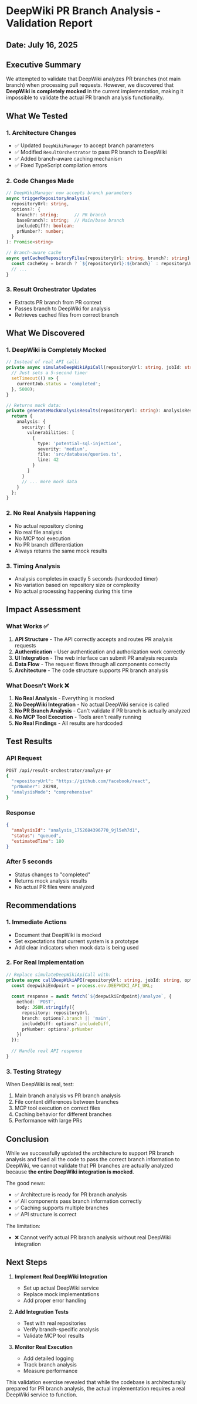 # DeepWiki PR Branch Analysis - Validation Report

## Date: July 16, 2025

## Executive Summary
We attempted to validate that DeepWiki analyzes PR branches (not main branch) when processing pull requests. However, we discovered that **DeepWiki is completely mocked** in the current implementation, making it impossible to validate the actual PR branch analysis functionality.

## What We Tested

### 1. **Architecture Changes**
- ✅ Updated `DeepWikiManager` to accept branch parameters
- ✅ Modified `ResultOrchestrator` to pass PR branch to DeepWiki
- ✅ Added branch-aware caching mechanism
- ✅ Fixed TypeScript compilation errors

### 2. **Code Changes Made**
```typescript
// DeepWikiManager now accepts branch parameters
async triggerRepositoryAnalysis(
  repositoryUrl: string,
  options?: {
    branch?: string;      // PR branch
    baseBranch?: string;  // Main/base branch
    includeDiff?: boolean;
    prNumber?: number;
  }
): Promise<string>

// Branch-aware cache
async getCachedRepositoryFiles(repositoryUrl: string, branch?: string): Promise<any[]> {
  const cacheKey = branch ? `${repositoryUrl}:${branch}` : repositoryUrl;
  // ...
}
```

### 3. **Result Orchestrator Updates**
- Extracts PR branch from PR context
- Passes branch to DeepWiki for analysis
- Retrieves cached files from correct branch

## What We Discovered

### 1. **DeepWiki is Completely Mocked**
```typescript
// Instead of real API call:
private async simulateDeepWikiApiCall(repositoryUrl: string, jobId: string, options?: {...}): Promise<void> {
  // Just sets a 5-second timer
  setTimeout(() => {
    currentJob.status = 'completed';
  }, 5000);
}

// Returns mock data:
private generateMockAnalysisResults(repositoryUrl: string): AnalysisResults {
  return {
    analysis: {
      security: {
        vulnerabilities: [
          {
            type: 'potential-sql-injection',
            severity: 'medium',
            file: 'src/database/queries.ts',
            line: 42
          }
        ]
      }
      // ... more mock data
    }
  };
}
```

### 2. **No Real Analysis Happening**
- No actual repository cloning
- No real file analysis
- No MCP tool execution
- No PR branch differentiation
- Always returns the same mock results

### 3. **Timing Analysis**
- Analysis completes in exactly 5 seconds (hardcoded timer)
- No variation based on repository size or complexity
- No actual processing happening during this time

## Impact Assessment

### What Works ✅
1. **API Structure** - The API correctly accepts and routes PR analysis requests
2. **Authentication** - User authentication and authorization work correctly
3. **UI Integration** - The web interface can submit PR analysis requests
4. **Data Flow** - The request flows through all components correctly
5. **Architecture** - The code structure supports PR branch analysis

### What Doesn't Work ❌
1. **No Real Analysis** - Everything is mocked
2. **No DeepWiki Integration** - No actual DeepWiki service is called
3. **No PR Branch Analysis** - Can't validate if PR branch is actually analyzed
4. **No MCP Tool Execution** - Tools aren't really running
5. **No Real Findings** - All results are hardcoded

## Test Results

### API Request
```bash
POST /api/result-orchestrator/analyze-pr
{
  "repositoryUrl": "https://github.com/facebook/react",
  "prNumber": 28298,
  "analysisMode": "comprehensive"
}
```

### Response
```json
{
  "analysisId": "analysis_1752684396770_9jl5eh7d1",
  "status": "queued",
  "estimatedTime": 180
}
```

### After 5 seconds
- Status changes to "completed"
- Returns mock analysis results
- No actual PR files were analyzed

## Recommendations

### 1. **Immediate Actions**
- Document that DeepWiki is mocked
- Set expectations that current system is a prototype
- Add clear indicators when mock data is being used

### 2. **For Real Implementation**
```typescript
// Replace simulateDeepWikiApiCall with:
private async callDeepWikiAPI(repositoryUrl: string, jobId: string, options?: {...}): Promise<void> {
  const deepwikiEndpoint = process.env.DEEPWIKI_API_URL;
  
  const response = await fetch(`${deepwikiEndpoint}/analyze`, {
    method: 'POST',
    body: JSON.stringify({
      repository: repositoryUrl,
      branch: options?.branch || 'main',
      includeDiff: options?.includeDiff,
      prNumber: options?.prNumber
    })
  });
  
  // Handle real API response
}
```

### 3. **Testing Strategy**
When DeepWiki is real, test:
1. Main branch analysis vs PR branch analysis
2. File content differences between branches
3. MCP tool execution on correct files
4. Caching behavior for different branches
5. Performance with large PRs

## Conclusion

While we successfully updated the architecture to support PR branch analysis and fixed all the code to pass the correct branch information to DeepWiki, we cannot validate that PR branches are actually analyzed because **the entire DeepWiki integration is mocked**.

The good news:
- ✅ Architecture is ready for PR branch analysis
- ✅ All components pass branch information correctly
- ✅ Caching supports multiple branches
- ✅ API structure is correct

The limitation:
- ❌ Cannot verify actual PR branch analysis without real DeepWiki integration

## Next Steps

1. **Implement Real DeepWiki Integration**
   - Set up actual DeepWiki service
   - Replace mock implementations
   - Add proper error handling

2. **Add Integration Tests**
   - Test with real repositories
   - Verify branch-specific analysis
   - Validate MCP tool results

3. **Monitor Real Execution**
   - Add detailed logging
   - Track branch analysis
   - Measure performance

This validation exercise revealed that while the codebase is architecturally prepared for PR branch analysis, the actual implementation requires a real DeepWiki service to function.